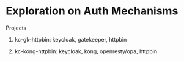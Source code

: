 # Exploration on Auth Mechanisms

Projects
1) kc-gk-httpbin: keycloak, gatekeeper, httpbin

2) kc-kong-httpbin: keycloak, kong, openresty/opa, httpbin
